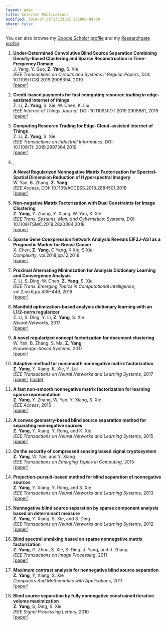 ```yaml
---
layout: page
title: Selected Publications
modified: 2014-07-31T13:23:02.362000-04:00
share: false
---
```


You can also browse my <a href="https://scholar.google.com.hk/citations?user=s0KBHhUAAAAJ&hl=zh-CN" target="_blank" style="text-decoration:underline;">Google Scholar profile</a> and my <a href="https://www.researchgate.net/profile/Zuyuan_Yang2" target="_blank" style="text-decoration:underline;">Researchgate profile</a>.

<ol class="biblist">
<li >
<p>
<b>Under-Determined Convolutive Blind Source Separation Combining Density-Based Clustering and Sparse Reconstruction in Time-Frequency Domain</b><br>
J. Yang, Y. Guo, <b>Z.</b> <b>Yang</b>, S. Xie<br>
<i>IEEE Transactions on Circuits and Systems I: Regular Papers</i>,
 DOI: 10.1109/TCSI.2019.2908394,
 2019<br>
<a href="https://ieeexplore.ieee.org/abstract/document/8701504" class="textlink" target="_blank">[paper]</a>
</p>
 
 
<li >
<p>
<b>Credit-based payments for fast computing resource trading in edge-assisted internet of things</b><br>
Z. Li, <b>Z.</b> <b>Yang</b>, S. Xie, W. Chen, K. Liu<br>
<i>IEEE Internet of Things Journal</i>,
 DOI: 10.1109/JIOT.2019.2908861,
 2019<br>
<a href="https://ieeexplore.ieee.org/abstract/document/8680626" class="textlink" target="_blank">[paper]</a>
</p>

<!-- Item: tsmc2018 -->
<li >
<p>
<b>Computing Resource Trading for Edge-Cloud-assisted Internet of Things</b><br>
Z. Li, <b>Z.</b> <b>Yang</b>, S. Xie<br>
<i>IEEE Transactions on Industrial Informatics</i>,
DOI: 10.1109/TII.2019.2897364,2019<br>
<a href="https://ieeexplore.ieee.org/abstract/document/8633978" class="textlink" target="_blank">[paper]</a>
</p>

<li >,
<p>
<b>A Novel Regularized Nonnegative Matrix Factorization for Spectral-Spatial Dimension Reduction of Hyperspectral Imagery</b><br>
W. Yan, B. Zhang, <b>Z.</b> <b>Yang</b><br>
<i>IEEE Access</i>,
DOI: 10.1109/ACCESS.2018.2884501,2018<br>
<a href="https://ieeexplore.ieee.org/document/8555994?denied=" class="textlink" target="_blank">[paper]</a>
</p>
  
<li >
<p>
<b>Non-negative Matrix Factorization with Dual Constraints for Image Clustering</b><br>
<b>Z.</b> <b>Yang</b>, Y. Zhang, Y. Xiang, W. Yan, S. Xie<br>
<i>IEEE Trans.  Systems, Man, and Cybernetics: Systems</i>,
DOI: 10.1109/TSMC.2018.2820084,2018<br>
<a href="https://ieeexplore.ieee.org/abstract/document/8360970" class="textlink" target="_blank">[paper]</a>
</p>

<li >
<p>
<b>Sparse Gene Coexpression Network Analysis Reveals EIF3J-AS1 as a Prognostic Marker for Breast Cancer</b><br>
X. Chen, <b>Z.</b> <b>Yang</b>, C Yang, K Xie, S Xie<br>
<i>Complexity</i>,
vol.2018,pp.12,2018<br>
<a href="https://www.hindawi.com/journals/complexity/2018/1656273/abs/" class="textlink" target="_blank">[paper]</a>
</p>

<li >
<p>
<b>Proximal Alternating
Minimization for Analysis Dictionary Learning and Convergence
Analysis</b><br>
Z. Li, S. Ding, W. Chen, <b>Z.</b> <b>Yang</b>, S. Xie<br>
<i>IEEE Trans. Emerging Topics in Computational
Intelligence</i>,
vol.2,no.6,pp.439-449,</i>
2019<br>
<a href="https://ieeexplore.ieee.org/stamp/stamp.jsp?arnumber=8306279" class="textlink" target="_blank">[paper]</a>
</p>


<li >
<p>
<b>Manifold optimization-based
analysis dictionary learning with an L1/2-norm regularizer</b><br>
Z. Li, S. Ding, Y. Li, <b>Z.</b> <b>Yang</b>, S. Xie<br>
<i>Neural
Networks</i>,
2017<br>
<a href="https://www.sciencedirect.com/science/article/pii/S0893608017302782" class="textlink" target="_blank">[paper]</a>
</p>

<li >
<p>
<b>A novel regularized concept
factorization for document clustering</b><br>
W. Yan, B. Zhang, S. Ma, <b>Z.</b> <b>Yang</b><br>
<i>Knowledge-based Systems</i>,
2017<br>
<a href="https://www.sciencedirect.com/science/article/pii/S0950705117303672" class="textlink" target="_blank">[paper]</a>
</p>

<li >
<p>
<b>Adaptive method for nonsmooth
nonnegative matrix factorization</b><br>
<b>Z.</b> <b>Yang</b>, Y. Xiang, K. Xie, Y. Lai<br>
<i>IEEE Transactions on Neural
Networks and Learning Systems</i>,
2017<br>
<a href="https://ieeexplore.ieee.org/abstract/document/7394180" class="textlink" target="_blank">[paper]</a> 
<a href="https://github.com/zuyuanyang/AnsNMF" class="textlink" target="_blank">[code]</a>
</p>

<li >
<p>
<b>A fast non-smooth
nonnegative matrix factorization for learning sparse representation</b><br>
<b>Z.</b> <b>Yang</b>, Y. Zhang, W. Yan, Y. Xiang, S. Xie<br>
<i>IEEE Access</i>,
2016<br>
<a href="https://ieeexplore.ieee.org/abstract/document/7559804" class="textlink" target="_blank">[paper]</a>
</p>
  
<li >
<p>
<b>A convex geometry-based
blind source separation method for separating nonnegative sources</b><br>
<b>Z.</b> <b>Yang</b>, Y. Xiang, Y. Rong, and K. Xie<br>
<i>IEEE Transactions on Neural Networks and Learning Systems</i>,
2015<br>
<a href="https://ieeexplore.ieee.org/abstract/document/6893008" class="textlink" target="_blank">[paper]</a>
</p>
  
<li >
<p>
<b>On the security of compressed sensing
based signal cryptosystem</b><br>
<b>Z.</b> <b>Yang</b>, W. Yan, and Y. Xiang<br>
<i>IEEE Transactions on  Emerging Topics in
Computing</i>,
2015<br>
<a href="https://ieeexplore.ieee.org/abstract/document/6975126" class="textlink" target="_blank">[paper]</a>
</p>  

<li >
<p>
<b>Projection-pursuit-based method for blind separation of nonnegative
sources</b><br>
<b>Z.</b> <b>Yang</b>, Y. Xiang, Y. Rong, and S. Xie<br>
<i>IEEE Transactions on Neural Networks and Learning Systems</i>,
2013<br>
<a href="https://ieeexplore.ieee.org/abstract/document/6365335" class="textlink" target="_blank">[paper]</a>
</p>

<li >
<p>
<b>Nonnegative blind
source separation by sparse component analysis based on determinant
measure</b><br>
<b>Z.</b> <b>Yang</b>, Y. Xiang, S. Xie, and S. Ding<br>
<i>IEEE Transactions on Neural Networks and Learning Systems</i>,
2012<br>
<a href="https://ieeexplore.ieee.org/stamp/stamp.jsp?arnumber=6263307" class="textlink" target="_blank">[paper]</a>
</p>

<li >
<p>
<b>Blind spectral unmixing based on sparse nonnegative matrix
factorization</b><br>
<b>Z.</b> <b>Yang</b>, G. Zhou, S. Xie, S. Ding, J. Yang, and J.
Zhang<br>
<i>IEEE Transactions on Image Processing</i>,
2011<br>
<a href="https://ieeexplore.ieee.org/abstract/document/5593218" class="textlink" target="_blank">[paper]</a>
</p>

<li >
<p>
<b>Maximum contrast analysis for
nonnegative blind source separation</b><br>
<b>Z.</b> <b>Yang</b>, Y, Xiang, S. Xie<br>
<i>Computers And Mathematics with
Applications</i>,
2011<br>
<a href="https://www.sciencedirect.com/science/article/pii/S0898122111007589" class="textlink" target="_blank">[paper]</a>
</p>

<li >
<p>
<b>Blind source separation by
fully nonnegative constrained iterative volume maximization</b><br>
<b>Z.</b> <b>Yang</b>, S, Ding, S. Xie<br>
<i>IEEE
Signal Processing Letters</i>,
2010<br>
<a href="https://ieeexplore.ieee.org/abstract/document/5498924" class="textlink" target="_blank">[paper]</a>
</p>
  
  



